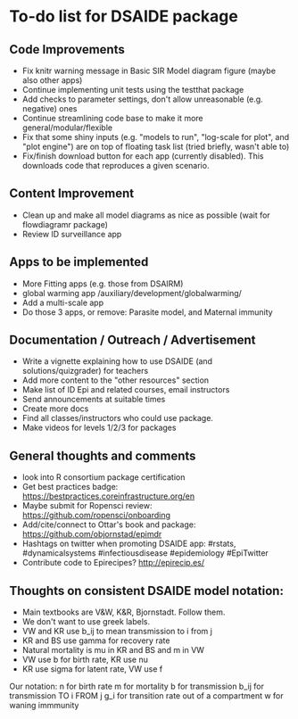 # To-do list for DSAIDE package

## Code Improvements
* Fix knitr warning message in Basic SIR Model diagram figure (maybe also other apps)
* Continue implementing unit tests using the testthat package
* Add checks to parameter settings, don't allow unreasonable (e.g. negative) ones
* Continue streamlining code base to make it more general/modular/flexible
* Fix that some shiny inputs (e.g. "models to run", "log-scale for plot", and "plot engine") are on top of floating task list (tried briefly, wasn't able to)
* Fix/finish download button for each app (currently disabled). This downloads code that reproduces a given scenario.

## Content Improvement
* Clean up and make all model diagrams as nice as possible (wait for flowdiagramr package)
* Review ID surveillance app

## Apps to be implemented
* More Fitting apps (e.g. those from DSAIRM)
* global warming app /auxiliary/development/globalwarming/
* Add a multi-scale app
* Do those 3 apps, or remove: Parasite model, and Maternal immunity

## Documentation / Outreach / Advertisement
* Write a vignette explaining how to use DSAIDE (and solutions/quizgrader) for teachers
* Add more content to the "other resources" section
* Make list of ID Epi and related courses, email instructors
* Send announcements at suitable times
* Create more docs
* Find all classes/instructors who could use package.
* Make videos for levels 1/2/3 for packages 

## General thoughts and comments
* look into R consortium package certification
* Get best practices badge: https://bestpractices.coreinfrastructure.org/en
* Maybe submit for Ropensci review: https://github.com/ropensci/onboarding
* Add/cite/connect to Ottar's book and package: https://github.com/objornstad/epimdr
* Hashtags on twitter when promoting DSAIDE app: #rstats, #dynamicalsystems #infectiousdisease #epidemiology #EpiTwitter
* Contribute code to Epirecipes? http://epirecip.es/


## Thoughts on consistent DSAIDE model notation:

* Main textbooks are V&W, K&R, Bjornstadt. Follow them.
* We don't want to use greek labels.
* VW and KR use b_ij to mean transmission to i from j
* KR and BS use gamma for recovery rate
* Natural mortality is mu in KR and BS and m in VW
* VW use b for birth rate, KR use nu
* KR use sigma for latent rate, VW use f

Our notation:
n for birth rate
m for mortality 
b for transmission
b_ij for transmission TO i FROM j 
g_i for transition rate out of a compartment
w for waning immmunity
